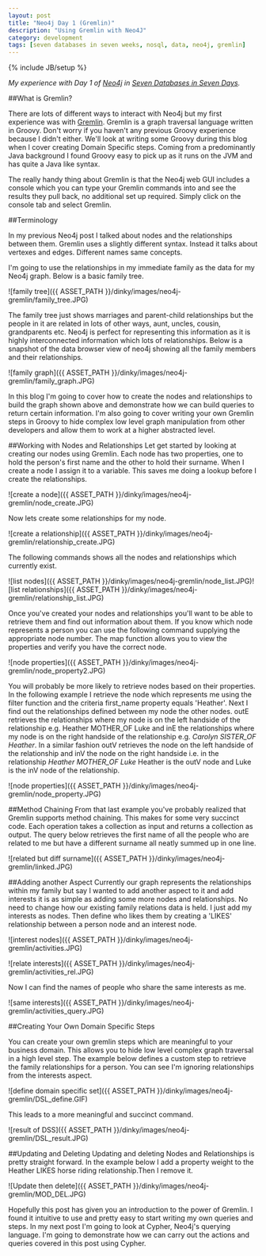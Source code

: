 ```yaml
---
layout: post
title: "Neo4j Day 1 (Gremlin)"
description: "Using Gremlin with Neo4J"
category: development
tags: [seven databases in seven weeks, nosql, data, neo4j, gremlin]
---
```

{% include JB/setup %}

*My experience with Day 1 of [Neo4j](http://www.neo4j.org/) in [Seven Databases in Seven Days](http://pragprog.com/book/rwdata/seven-databases-in-seven-weeks).*

##What is Gremlin?

There are lots of different ways to interact with Neo4j but my first experience was with [Gremlin](https://github.com/tinkerpop/gremlin/wiki). Gremlin is a graph traversal language written in Groovy. Don't worry if you haven't any previous Groovy experience because I didn't either. We'll look at writing some Groovy during this blog when I cover creating Domain Specific steps. Coming from a predominantly Java background I found Groovy easy to pick up as it runs on the JVM and has quite a Java like syntax.

The really handy thing about Gremlin is that the Neo4j web GUI includes a console which you can type your Gremlin commands into and see the results they pull back, no additional set up required. Simply click on the console tab and select Gremlin.

##Terminology

In my previous Neo4j post I talked about nodes and the relationships between them. Gremlin uses a slightly different syntax. Instead it talks about vertexes and edges. Different names same concepts.

I'm going to use the relationships in my immediate family as the data for my Neo4j graph. Below is a basic family tree.

![family tree]({{ ASSET_PATH }}/dinky/images/neo4j-gremlin/family_tree.JPG)


The family tree just shows marriages and parent-child relationships but the people in it are related in lots of other ways, aunt, uncles, cousin, grandparents etc. Neo4j is perfect for representing this information as it is highly interconnected information which lots of relationships. Below is a snapshot of the data browser view of neo4j showing all the family members and their relationships.

![family graph]({{ ASSET_PATH }}/dinky/images/neo4j-gremlin/family_graph.JPG)

In this blog I'm going to cover how to create the nodes and relationships to build the graph shown above and demonstrate how we can build queries to return certain information. I'm also going to cover writing your own Gremlin steps in Groovy to hide complex low level graph manipulation from other developers and allow them to work at a higher abstracted level. 

##Working with Nodes and Relationships
Let get started by looking at creating our nodes using Gremlin. Each node has two properties, one to hold the person's first name and the other to hold their surname. When I create a node I assign it to a variable. This saves me doing a lookup before I create the relationships.

![create a node]({{ ASSET_PATH }}/dinky/images/neo4j-gremlin/node_create.JPG)

Now lets create some relationships for my node. 
 
![create a relationship]({{ ASSET_PATH }}/dinky/images/neo4j-gremlin/relationship_create.JPG)

The following commands shows all the nodes and relationships which currently exist. 

![list nodes]({{ ASSET_PATH }}/dinky/images/neo4j-gremlin/node_list.JPG)![list relationships]({{ ASSET_PATH }}/dinky/images/neo4j-gremlin/relationship_list.JPG)

Once you've created your nodes and relationships you'll want to be able to retrieve them and find out information about them. If you know which node represents a person you can use the following command supplying the appropriate node number. The map function allows you to view the properties and verify you have the correct node.

![node properties]({{ ASSET_PATH }}/dinky/images/neo4j-gremlin/node_property2.JPG)

You will probably be more likely to retrieve nodes based on their properties. In the following example I retrieve the node which represents me using the filter function and the criteria first_name property equals 'Heather'. Next I find out the relationships defined between my node the other nodes. outE retrieves the relationships where my node is on the left handside of the relationship e.g. Heather MOTHER_OF Luke and inE the relationships where my node is on the right handside of the relationship e.g. *Carolyn SISTER_OF Heather*. In a similar fashion outV retrieves the node on the left handside of the relationship and inV the node on the right handside
i.e. in the relationship *Heather MOTHER_OF Luke* Heather is the outV node and Luke is the inV node of the relationship.

![node properties]({{ ASSET_PATH }}/dinky/images/neo4j-gremlin/node_property.JPG)

##Method Chaining
From that last example you've probably realized that Gremlin supports method chaining. This makes for some very succinct code. Each operation takes a collection as input and returns a collection as output.
The query below retrieves the first name of all the people who are related to me but have a different surname all neatly summed up in one line. 

![related but diff surname]({{ ASSET_PATH }}/dinky/images/neo4j-gremlin/linked.JPG)

##Adding another Aspect
Currently our graph represents the relationships within my family but say I wanted to add another aspect to it and add interests it is as simple as adding some more nodes and relationships. No need to change how our existing family relations data is held. I just add my interests as nodes. Then define who likes them by creating a 'LIKES' relationship between a person node and an interest node. 

![interest nodes]({{ ASSET_PATH }}/dinky/images/neo4j-gremlin/activities.JPG)

![relate interests]({{ ASSET_PATH }}/dinky/images/neo4j-gremlin/activities_rel.JPG)

Now I can find the names of people who share the same interests as me.

![same interests]({{ ASSET_PATH }}/dinky/images/neo4j-gremlin/activities_query.JPG)

##Creating Your Own Domain Specific Steps

You can create your own gremlin steps which are meaningful to your business domain. This allows you to hide low level complex graph traversal in a high level step. The example below defines a custom step to retrieve the family relationships for a person. You can see I'm ignoring relationships from the interests aspect.

![define domain specific set]({{ ASSET_PATH }}/dinky/images/neo4j-gremlin/DSL_define.GIF)

This leads to a more meaningful and succinct command.

![result of DSS]({{ ASSET_PATH }}/dinky/images/neo4j-gremlin/DSL_result.JPG)

##Updating and Deleting
Updating and deleting Nodes and Relationships is pretty straight forward. In the example below I add a property weight to the Heather LIKES horse riding relationship.Then I remove it.

![Update then delete]({{ ASSET_PATH }}/dinky/images/neo4j-gremlin/MOD_DEL.JPG)

Hopefully this post has given you an introduction to the power of Gremlin. I found it intuitive to use and pretty easy to start writing my own queries and steps.
In my next post I'm going to look at Cypher, Neo4j's querying language. I'm going to demonstrate how we can carry out the actions and queries covered in this post using Cypher.
